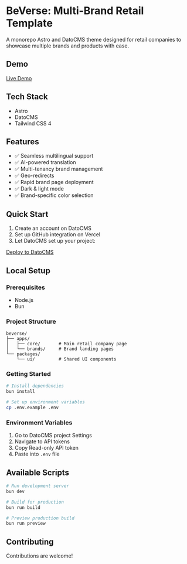 # BeVerse: Multi-Brand Retail Template

A monorepo Astro and DatoCMS theme designed for retail companies to showcase multiple brands and products with ease.

## Demo
[Live Demo](https://astro-dato-beverse.vercel.app/en/)

## Tech Stack
- Astro
- DatoCMS
- Tailwind CSS 4

## Features
- ✅ Seamless multilingual support
- ✅ AI-powered translation
- ✅ Multi-tenancy brand management
- ✅ Geo-redirects
- ✅ Rapid brand page deployment
- ✅ Dark & light mode
- ✅ Brand-specific color selection

## Quick Start
1. Create an account on DatoCMS
2. Set up GitHub integration on Vercel
3. Let DatoCMS set up your project:

[Deploy to DatoCMS]()

## Local Setup

### Prerequisites
- Node.js
- Bun

### Project Structure
```
beverse/
├── apps/
│   ├── core/       # Main retail company page
│   └── brands/     # Brand landing pages
└── packages/
    └── ui/         # Shared UI components
```

### Getting Started
```bash
# Install dependencies
bun install

# Set up environment variables
cp .env.example .env
```

### Environment Variables
1. Go to DatoCMS project Settings
2. Navigate to API tokens
3. Copy Read-only API token
4. Paste into `.env` file

## Available Scripts
```bash
# Run development server
bun dev

# Build for production
bun run build

# Preview production build
bun run preview
```

## Contributing
Contributions are welcome!

